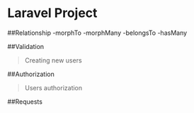 # Laravel Project
##Relationship
-morphTo
-morphMany
-belongsTo
-hasMany

##Validation
>Creating new users

##Authorization
>Users authorization

##Requests
